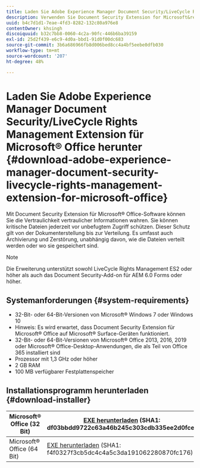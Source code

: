 ```yaml
---
title: Laden Sie Adobe Experience Manager Document Security/LiveCycle Rights Management Extension für Microsoft® Office herunter
description: Verwenden Sie Document Security Extension for Microsoft&reg; Office-Software, um kritische Dateien vor unbefugtem Zugriff zu schützen
uuid: b4c7d1d1-7eae-4fd3-8282-132c80a976e8
contentOwner: khsingh
discoiquuid: b32c7bb8-0060-4c2a-90fc-446b6ba39159
exl-id: 25d2f439-e6c9-4d0a-bbd1-91d0f00dc683
source-git-commit: 3b6a686966fb8d006bed8cc4a4bf5eebe0dfb030
workflow-type: tm+mt
source-wordcount: '207'
ht-degree: 48%

---
```


# Laden Sie Adobe Experience Manager Document Security/LiveCycle Rights Management Extension für Microsoft® Office herunter {#download-adobe-experience-manager-document-security-livecycle-rights-management-extension-for-microsoft-office}

Mit Document Security Extension für Microsoft® Office-Software können Sie die Vertraulichkeit vertraulicher Informationen wahren. Sie können kritische Dateien jederzeit vor unbefugtem Zugriff schützen. Dieser Schutz gilt von der Dokumenterstellung bis zur Verteilung. Es umfasst auch Archivierung und Zerstörung, unabhängig davon, wie die Dateien verteilt werden oder wo sie gespeichert sind.

>[!NOTE]
>
>Die Erweiterung unterstützt sowohl LiveCycle Rights Management ES2 oder höher als auch das Document Security-Add-on für AEM 6.0 Forms oder höher.

## Systemanforderungen {#system-requirements}

* 32-Bit- oder 64-Bit-Versionen von Microsoft® Windows 7 oder Windows 10
* Hinweis: Es wird erwartet, dass Document Security Extension für Microsoft® Office auf Microsoft® Surface-Geräten funktioniert.
* 32-Bit- oder 64-Bit-Versionen von Microsoft® Office 2013, 2016, 2019 oder Microsoft® Office-Desktop-Anwendungen, die als Teil von Office 365 installiert sind
* Prozessor mit 1,3 GHz oder höher
* 2 GB RAM
* 100 MB verfügbarer Festplattenspeicher

## Installationsprogramm herunterladen {#download-installer}

| Microsoft® Office (32 Bit) | [EXE herunterladen](https://download.macromedia.com/pub/livecycle/policyserver/DocumentSecurityExtensionforMicrosoftOffice.exe) (SHA1: df03bbdd9722c63a46b245c303cdb335ee2d0fce) | [MSI herunterladen](https://download.macromedia.com/pub/livecycle/policyserver/DocumentSecurityExtensionforMicrosoftOffice.zip) (SHA1: e70661f72ba640c37911c6d17d520ceaf84c2122) |
|---|---|---|
| Microsoft® Office (64 Bit) | [EXE herunterladen](https://download.macromedia.com/pub/livecycle/policyserver/DocumentSecurityExtensionforMicrosoftOffice64.exe) (SHA1: f4f0327f3cb5dc4c4a5c3da191062280870fc176) | [MSI herunterladen](https://download.macromedia.com/pub/livecycle/policyserver/DocumentSecurityExtensionforMicrosoftOffice64.zip) (SHA1: 73f408f860143008915ee86b13edd0e76789b4fc) |
